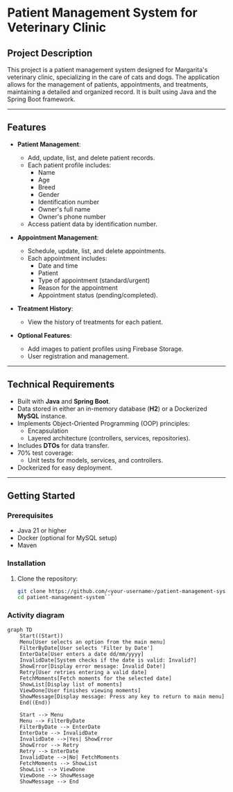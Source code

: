 # Patient Management System for Veterinary Clinic

## Project Description
This project is a patient management system designed for Margarita's veterinary clinic, specializing in the care of cats and dogs. The application allows for the management of patients, appointments, and treatments, maintaining a detailed and organized record. It is built using Java and the Spring Boot framework.

---

## Features
- **Patient Management**:
  - Add, update, list, and delete patient records.
  - Each patient profile includes:
    - Name
    - Age
    - Breed
    - Gender
    - Identification number
    - Owner's full name
    - Owner's phone number
  - Access patient data by identification number.

- **Appointment Management**:
  - Schedule, update, list, and delete appointments.
  - Each appointment includes:
    - Date and time
    - Patient
    - Type of appointment (standard/urgent)
    - Reason for the appointment
    - Appointment status (pending/completed).

- **Treatment History**:
  - View the history of treatments for each patient.

- **Optional Features**:
  - Add images to patient profiles using Firebase Storage.
  - User registration and management.

---

## Technical Requirements
- Built with **Java** and **Spring Boot**.
- Data stored in either an in-memory database (**H2**) or a Dockerized **MySQL** instance.
- Implements Object-Oriented Programming (OOP) principles:
  - Encapsulation
  - Layered architecture (controllers, services, repositories).
- Includes **DTOs** for data transfer.
- 70% test coverage:
  - Unit tests for models, services, and controllers.
- Dockerized for easy deployment.

---

## Getting Started

### Prerequisites
- Java 21 or higher
- Docker (optional for MySQL setup)
- Maven

### Installation
1. Clone the repository:
   ```bash
   git clone https://github.com/<your-username>/patient-management-system.git
   cd patient-management-system```

### Activity diagram
 
```mermaid
graph TD
    Start((Start))
    Menu[User selects an option from the main menu]
    FilterByDate[User selects 'Filter by Date']
    EnterDate[User enters a date dd/mm/yyyy]
    InvalidDate[System checks if the date is valid: Invalid?]
    ShowError[Display error message: Invalid Date!]
    Retry[User retries entering a valid date]
    FetchMoments[Fetch moments for the selected date]
    ShowList[Display list of moments]
    ViewDone[User finishes viewing moments]
    ShowMessage[Display message: Press any key to return to main menu]
    End((End))

    Start --> Menu
    Menu --> FilterByDate
    FilterByDate --> EnterDate
    EnterDate --> InvalidDate
    InvalidDate -->|Yes| ShowError
    ShowError --> Retry
    Retry --> EnterDate
    InvalidDate -->|No| FetchMoments
    FetchMoments --> ShowList
    ShowList --> ViewDone
    ViewDone --> ShowMessage
    ShowMessage --> End
```
